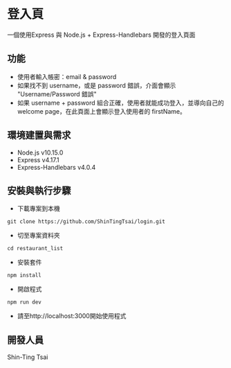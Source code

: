 # 登入頁

一個使用Express 與 Node.js + Express-Handlebars 開發的登入頁面

## 功能

- 使用者輸入帳密：email & password
- 如果找不到 username，或是 password 錯誤，介面會顯示 "Username/Password 錯誤"
- 如果 username + password 組合正確，使用者就能成功登入，並導向自己的 welcome page，在此頁面上會顯示登入使用者的 firstName。

## 環境建置與需求
- Node.js v10.15.0
- Express v4.17.1
- Express-Handlebars v4.0.4


## 安裝與執行步驟
- 下載專案到本機
```
git clone https://github.com/ShinTingTsai/login.git
```
- 切至專案資料夾
```
cd restaurant_list
```
- 安裝套件
```
npm install
```
- 開啟程式
```
npm run dev
```
- 請至http://localhost:3000開始使用程式


## 開發人員
Shin-Ting Tsai
